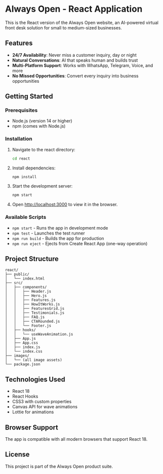 # Always Open - React Application

This is the React version of the Always Open website, an AI-powered virtual front desk solution for small to medium-sized businesses.

## Features

- **24/7 Availability**: Never miss a customer inquiry, day or night
- **Natural Conversations**: AI that speaks human and builds trust
- **Multi-Platform Support**: Works with WhatsApp, Telegram, Voice, and more
- **No Missed Opportunities**: Convert every inquiry into business opportunities

## Getting Started

### Prerequisites

- Node.js (version 14 or higher)
- npm (comes with Node.js)

### Installation

1. Navigate to the react directory:
   ```bash
   cd react
   ```

2. Install dependencies:
   ```bash
   npm install
   ```

3. Start the development server:
   ```bash
   npm start
   ```

4. Open [http://localhost:3000](http://localhost:3000) to view it in the browser.

### Available Scripts

- `npm start` - Runs the app in development mode
- `npm test` - Launches the test runner
- `npm run build` - Builds the app for production
- `npm run eject` - Ejects from Create React App (one-way operation)

## Project Structure

```
react/
├── public/
│   └── index.html
├── src/
│   ├── components/
│   │   ├── Header.js
│   │   ├── Hero.js
│   │   ├── Features.js
│   │   ├── HowItWorks.js
│   │   ├── FeaturesGrid.js
│   │   ├── Testimonials.js
│   │   ├── FAQ.js
│   │   ├── CTARounded.js
│   │   └── Footer.js
│   ├── hooks/
│   │   └── useWaveAnimation.js
│   ├── App.js
│   ├── App.css
│   ├── index.js
│   └── index.css
├── images/
│   └── (all image assets)
└── package.json
```

## Technologies Used

- React 18
- React Hooks
- CSS3 with custom properties
- Canvas API for wave animations
- Lottie for animations

## Browser Support

The app is compatible with all modern browsers that support React 18.

## License

This project is part of the Always Open product suite. 